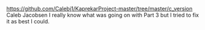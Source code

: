 https://github.com/Calebj1/KaprekarProject-master/tree/master/c_version
Caleb Jacobsen
I really know what was going on with Part 3 but I tried to fix it as best I could.
